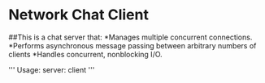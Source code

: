 # Network Chat Client

##This is a chat server that:
*Manages multiple concurrent connections. 
*Performs asynchronous message passing between arbitrary numbers of clients
*Handles concurrent, nonblocking I/O. 

'''
Usage:
server: <port number>
client <IP address> <port number>
'''

